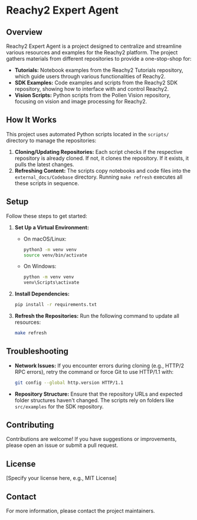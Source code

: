 # Reachy2 Expert Agent

## Overview

Reachy2 Expert Agent is a project designed to centralize and streamline various resources and examples for the Reachy2 platform. The project gathers materials from different repositories to provide a one-stop-shop for:

- **Tutorials:** Notebook examples from the Reachy2 Tutorials repository, which guide users through various functionalities of Reachy2.
- **SDK Examples:** Code examples and scripts from the Reachy2 SDK repository, showing how to interface with and control Reachy2.
- **Vision Scripts:** Python scripts from the Pollen Vision repository, focusing on vision and image processing for Reachy2.

## How It Works

This project uses automated Python scripts located in the `scripts/` directory to manage the repositories:

1. **Cloning/Updating Repositories:** Each script checks if the respective repository is already cloned. If not, it clones the repository. If it exists, it pulls the latest changes.
2. **Refreshing Content:** The scripts copy notebooks and code files into the `external_docs/Codebase` directory. Running `make refresh` executes all these scripts in sequence.

## Setup

Follow these steps to get started:

1. **Set Up a Virtual Environment:**
   - On macOS/Linux:
     ```bash
     python3 -m venv venv
     source venv/bin/activate
     ```
   - On Windows:
     ```bash
     python -m venv venv
     venv\Scripts\activate
     ```

2. **Install Dependencies:**
   ```bash
   pip install -r requirements.txt
   ```

3. **Refresh the Repositories:**
   Run the following command to update all resources:
   ```bash
   make refresh
   ```

## Troubleshooting

- **Network Issues:** If you encounter errors during cloning (e.g., HTTP/2 RPC errors), retry the command or force Git to use HTTP/1.1 with:
  ```bash
  git config --global http.version HTTP/1.1
  ```

- **Repository Structure:** Ensure that the repository URLs and expected folder structures haven't changed. The scripts rely on folders like `src/examples` for the SDK repository.

## Contributing

Contributions are welcome! If you have suggestions or improvements, please open an issue or submit a pull request.

## License

[Specify your license here, e.g., MIT License]

## Contact

For more information, please contact the project maintainers.